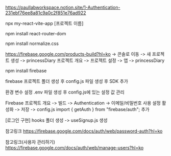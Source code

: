 https://paullabworkspace.notion.site/1-Authentication-231ebf76ee8a81c9a0c2f851e76ad922

npx my-react-vite-app [프로젝트 이름]

npm install react-router-dom

npm install normalize.css

https://firebase.google.com/products-build?hl=ko
-> 콘솔로 이동 -> 새 프로젝트 생성 -> princessDiary
프로젝트 개요 -> 프로젝트 설정 -> 앱 -> princessDiary

npm install firebase

firebase 프로젝트 폴더 생성 후 config.js 파일 생성 후 SDK 추가

환경 변수 설정
.env 파일 생성 후 config.js에 있는 설정 값 관리

Firebase 프로젝트 개요 -> 빌드 -> Authentication -> 이메일/비밀번호 사용 설정 활성화 -> 저장
-> config.js import { getAuth } from "firebase/auth"; 추가

[로그인 구현]
hooks 폴더 생성 -> useSignup.js 생성

참고링크
https://firebase.google.com/docs/auth/web/password-auth?hl=ko

참고링크(사용자 관리하기)
https://firebase.google.com/docs/auth/web/manage-users?hl=ko
